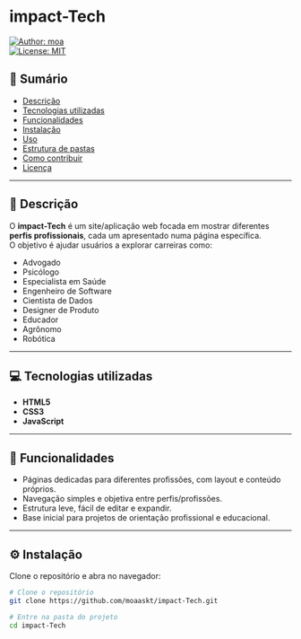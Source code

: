 # impact-Tech

[![Author: moa](https://img.shields.io/badge/author-moa-blue)](#)  
[![License: MIT](https://img.shields.io/badge/license-MIT-green)](#)  

## 📑 Sumário

- [Descrição](#descrição)  
- [Tecnologias utilizadas](#tecnologias-utilizadas)  
- [Funcionalidades](#funcionalidades)  
- [Instalação](#instalação)  
- [Uso](#uso)  
- [Estrutura de pastas](#estrutura-de-pastas)  
- [Como contribuir](#como-contribuir)  
- [Licença](#licença)  

---

## 📖 Descrição

O **impact-Tech** é um site/aplicação web focada em mostrar diferentes **perfis profissionais**, cada um apresentado numa página específica.  
O objetivo é ajudar usuários a explorar carreiras como:

- Advogado  
- Psicólogo  
- Especialista em Saúde  
- Engenheiro de Software  
- Cientista de Dados  
- Designer de Produto  
- Educador  
- Agrônomo  
- Robótica  

---

## 💻 Tecnologias utilizadas

- **HTML5**  
- **CSS3**  
- **JavaScript**  

---

## 🚀 Funcionalidades

- Páginas dedicadas para diferentes profissões, com layout e conteúdo próprios.  
- Navegação simples e objetiva entre perfis/profissões.  
- Estrutura leve, fácil de editar e expandir.  
- Base inicial para projetos de orientação profissional e educacional.  

---

## ⚙️ Instalação

Clone o repositório e abra no navegador:

```bash
# Clone o repositório
git clone https://github.com/moaaskt/impact-Tech.git

# Entre na pasta do projeto
cd impact-Tech
